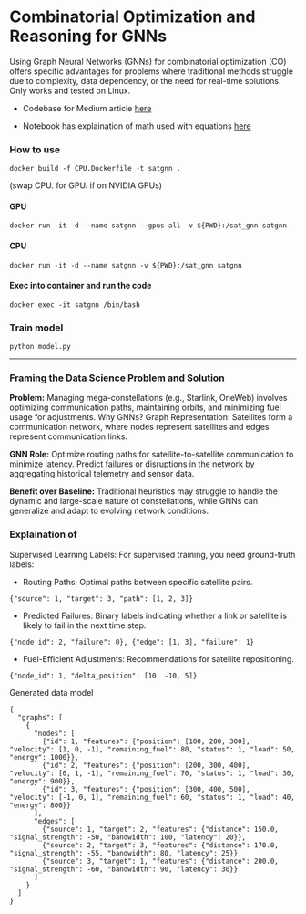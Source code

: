 # Combinatorial Optimization and Reasoning for GNNs
Using Graph Neural Networks (GNNs) for combinatorial optimization (CO) offers specific advantages for problems where traditional methods struggle due to complexity, data dependency, or the need for real-time solutions. Only works and tested on Linux.

 - Codebase for Medium article [here](https://medium.com/@joehoeller/optimizing-satellite-constellations-with-graph-neural-networks-6ce87d50a29f)

 - Notebook has explaination of math used with equations [here](https://github.com/daddydrac/Combinatorial-Optimization-and-Reasoning-for-GNNs/blob/main/math_explained.ipynb)

### How to use

```docker build -f CPU.Dockerfile -t satgnn .``` 

(swap CPU. for GPU. if on NVIDIA GPUs)

#### GPU
```docker run -it -d --name satgnn --gpus all -v ${PWD}:/sat_gnn satgnn```

#### CPU
```docker run -it -d --name satgnn -v ${PWD}:/sat_gnn satgnn```

#### Exec into container and run the code

```docker exec -it satgnn /bin/bash```

### Train model 

```python model.py```

-------------

### Framing the Data Science Problem and Solution 

<strong>Problem:</strong> Managing mega-constellations (e.g., Starlink, OneWeb) involves optimizing communication paths, maintaining orbits, and minimizing fuel usage for adjustments. Why GNNs? Graph Representation: Satellites form a communication network, where nodes represent satellites and edges represent communication links. 

<strong>GNN Role:</strong> Optimize routing paths for satellite-to-satellite communication to minimize latency. Predict failures or disruptions in the network by aggregating historical telemetry and sensor data. 

<strong>Benefit over Baseline:</strong> Traditional heuristics may struggle to handle the dynamic and large-scale nature of constellations, while GNNs can generalize and adapt to evolving network conditions.

### Explaination of 
Supervised Learning Labels: For supervised training, you need ground-truth labels:

- Routing Paths: Optimal paths between specific satellite pairs.

```{"source": 1, "target": 3, "path": [1, 2, 3]}```

- Predicted Failures: Binary labels indicating whether a link or satellite is likely to fail in the next time step.

```{"node_id": 2, "failure": 0}, {"edge": [1, 3], "failure": 1}```

- Fuel-Efficient Adjustments: Recommendations for satellite repositioning.

```{"node_id": 1, "delta_position": [10, -10, 5]}```

Generated data model

```
{
  "graphs": [
    {
      "nodes": [
        {"id": 1, "features": {"position": [100, 200, 300], "velocity": [1, 0, -1], "remaining_fuel": 80, "status": 1, "load": 50, "energy": 1000}},
        {"id": 2, "features": {"position": [200, 300, 400], "velocity": [0, 1, -1], "remaining_fuel": 70, "status": 1, "load": 30, "energy": 900}},
        {"id": 3, "features": {"position": [300, 400, 500], "velocity": [-1, 0, 1], "remaining_fuel": 60, "status": 1, "load": 40, "energy": 800}}
      ],
      "edges": [
        {"source": 1, "target": 2, "features": {"distance": 150.0, "signal_strength": -50, "bandwidth": 100, "latency": 20}},
        {"source": 2, "target": 3, "features": {"distance": 170.0, "signal_strength": -55, "bandwidth": 80, "latency": 25}},
        {"source": 3, "target": 1, "features": {"distance": 200.0, "signal_strength": -60, "bandwidth": 90, "latency": 30}}
      ]
    }
  ]
}

```
